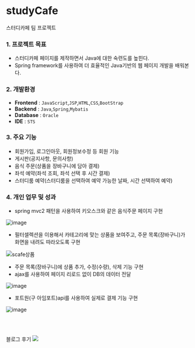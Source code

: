 # studyCafe
스터디카페 팀 프로젝트

### 1. 프로젝트 목표

- 스터디카페 페이지를 제작하면서 Java에 대한 숙련도를 높힌다.
- Spring framework를 사용하여 더 효율적인 Java기반의 웹 페이지 개발을 배워본다.

### 2. 개발환경

- **Frontend** : `JavaScript`,`JSP`,`HTML`,`CSS`,`BootStrap`
- **Backend** : `Java`,`Spring`,`Mybatis`
- **Database** : `Oracle`
- **IDE** : `STS`

### 3. 주요 기능

- 회원가입, 로그인아웃, 회원정보수정 등 회원 기능
- 게시판(공지사항, 문의사항)
- 음식 주문(상품을 장바구니에 담아 결제)
- 좌석 예약(좌석 조회, 좌석 선택 후 시간 결제)
- 스터디룸 예약(스터디룸을 선택하여 예약 가능한 날짜, 시간 선택하여 예약)

### 4. 개인 업무 및 성과

- spring mvc2 패턴을 사용하여 키오스크와 같은 음식주문 페이지 구현

![image](https://github.com/MingkyJR/studyCafe/assets/99116319/05c41378-4a14-435b-b937-c61b415fde96)

- 필터셀렉션을 이용해서 카테고리에 맞는 상품을 보여주고, 주문 목록(장바구니)가 화면을 내려도 따라오도록 구현

![scafe상품](https://github.com/MingkyJR/studyCafe/assets/99116319/021975c0-e5c7-46b1-a5e4-7dec7c55c8d3)

- 주문 목록(장바구니)에 상품 추가, 수정(수량), 삭제 기능 구현
- ajax를 사용하여 페이지 리로드 없이 DB의 데이터 전달

![image](https://github.com/MingkyJR/studyCafe/assets/99116319/da163ab9-e586-48fa-8099-37fc0badd820)

- 포트원(구 아임포트)api를 사용하여 실제로 결제 기능 구현

![image](https://github.com/MingkyJR/studyCafe/assets/99116319/a24d3836-c89b-4897-bf45-9854ce46ea9d)


<br>
<br>
<p>블로그 후기 <a href="https://happymingkyjr.tistory.com/25" target="_blank"><img src="https://img.shields.io/badge/Tistory-000000?style=flat-square&logo=Tistory&logoColor=white"/></a></p>


